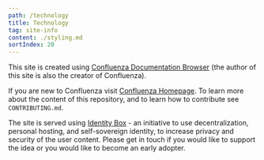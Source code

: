 ```yaml
---
path: /technology
title: Technology
tag: site-info
content: ./styling.md
sortIndex: 20
---
```


This site is created using [Confluenza Documentation Browser](https://confluenza.online) (the author of this site is also the creator of Confluenza).

If you are new to Confluenza visit [Confluenza Homepage](https://confluenza.online). To learn more about the content of this repository, and to learn how to contribute see `CONTRIBUTING.md`.

The site is served using [Identity Box](https://idbox.online) - an initiative to use decentralization, personal hosting, and self-sovereign identity, to increase privacy and security of the user content. Please get in touch if you would like to support the idea or you would like to become an early adopter.